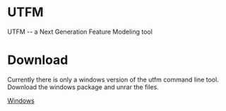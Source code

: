 UTFM
====

UTFM -- a Next Generation Feature Modeling tool

Download
====
Currently there is only a windows version of the utfm command line tool. Download the windows package and unrar the files. 
 
[Windows](https://www.dropbox.com/s/1m67xwf7xrezg8l/utfm.rar)